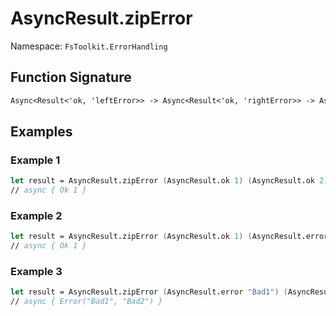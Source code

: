 # AsyncResult.zipError

Namespace: `FsToolkit.ErrorHandling`

## Function Signature

```fsharp
Async<Result<'ok, 'leftError>> -> Async<Result<'ok, 'rightError>> -> Async<Result<'ok, 'leftError * 'rightError>>
```

## Examples

### Example 1

```fsharp
let result = AsyncResult.zipError (AsyncResult.ok 1) (AsyncResult.ok 2)
// async { Ok 1 }
```

### Example 2

```fsharp
let result = AsyncResult.zipError (AsyncResult.ok 1) (AsyncResult.error "Bad")
// async { Ok 1 }
```

### Example 3

```fsharp
let result = AsyncResult.zipError (AsyncResult.error "Bad1") (AsyncResult.error "Bad2")
// async { Error("Bad1", "Bad2") }
```
